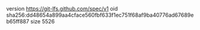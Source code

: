 version https://git-lfs.github.com/spec/v1
oid sha256:dd48654a899aa4cface560fbf633f1ec751f68af9ba40776ad67689eb65ff887
size 5526
